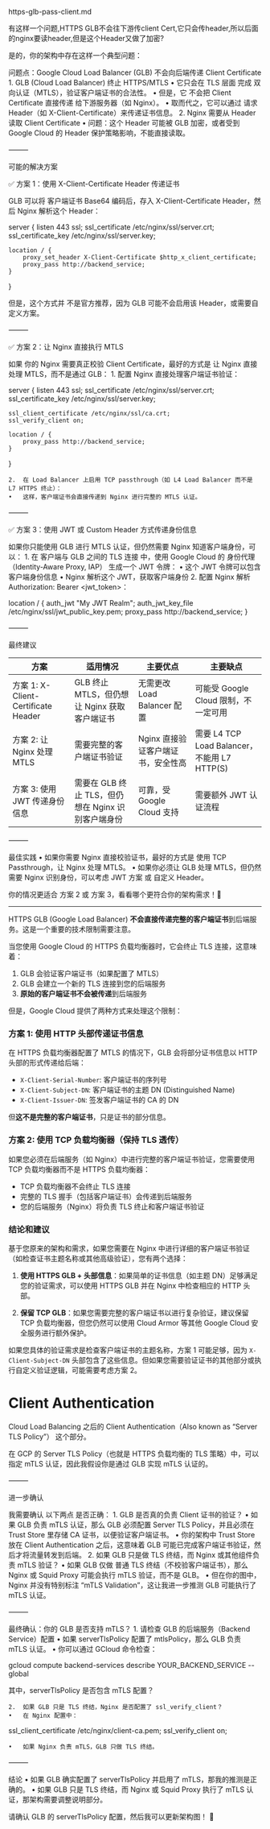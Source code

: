 https-glb-pass-client.md

有这样一个问题,HTTPS GLB不会往下游传client Cert,它只会传header,所以后面的nginx要读header,但是这个Header又做了加密?

是的，你的架构中存在这样一个典型问题：

问题点：Google Cloud Load Balancer (GLB) 不会向后端传递 Client Certificate
	1.	GLB (Cloud Load Balancer) 终止 HTTPS/MTLS
	•	它只会在 TLS 层面 完成 双向认证（MTLS），验证客户端证书的合法性。
	•	但是，它 不会把 Client Certificate 直接传递 给下游服务器（如 Nginx）。
	•	取而代之，它可以通过 请求 Header（如 X-Client-Certificate）来传递证书信息。
	2.	Nginx 需要从 Header 读取 Client Certificate
	•	问题：这个 Header 可能被 GLB 加密，或者受到 Google Cloud 的 Header 保护策略影响，不能直接读取。

⸻

可能的解决方案

✅ 方案 1：使用 X-Client-Certificate Header 传递证书

GLB 可以将 客户端证书 Base64 编码后，存入 X-Client-Certificate Header，然后 Nginx 解析这个 Header：

server {
    listen 443 ssl;
    ssl_certificate /etc/nginx/ssl/server.crt;
    ssl_certificate_key /etc/nginx/ssl/server.key;

    location / {
        proxy_set_header X-Client-Certificate $http_x_client_certificate;
        proxy_pass http://backend_service;
    }
}

但是，这个方式并 不是官方推荐，因为 GLB 可能不会启用该 Header，或需要自定义方案。

⸻

✅ 方案 2：让 Nginx 直接执行 MTLS

如果 你的 Nginx 需要真正校验 Client Certificate，最好的方式是 让 Nginx 直接处理 MTLS，而不是通过 GLB：
	1.	配置 Nginx 直接处理客户端证书验证：

server {
    listen 443 ssl;
    ssl_certificate /etc/nginx/ssl/server.crt;
    ssl_certificate_key /etc/nginx/ssl/server.key;

    ssl_client_certificate /etc/nginx/ssl/ca.crt;
    ssl_verify_client on;

    location / {
        proxy_pass http://backend_service;
    }
}


	2.	在 Load Balancer 上启用 TCP passthrough（如 L4 Load Balancer 而不是 L7 HTTPS 终止）：
	•	这样，客户端证书会直接传递到 Nginx 进行完整的 MTLS 认证。

⸻

✅ 方案 3：使用 JWT 或 Custom Header 方式传递身份信息

如果你只能使用 GLB 进行 MTLS 认证，但仍然需要 Nginx 知道客户端身份，可以：
	1.	在 客户端与 GLB 之间的 TLS 连接 中，使用 Google Cloud 的 身份代理（Identity-Aware Proxy, IAP） 生成一个 JWT 令牌：
	•	这个 JWT 令牌可以包含客户端身份信息
	•	Nginx 解析这个 JWT，获取客户端身份
	2.	配置 Nginx 解析 Authorization: Bearer <jwt_token>：

location / {
    auth_jwt "My JWT Realm";
    auth_jwt_key_file /etc/nginx/ssl/jwt_public_key.pem;
    proxy_pass http://backend_service;
}



⸻

最终建议

| 方案 | 适用情况 | 主要优点 | 主要缺点 |
|------|----------|----------|----------|
| 方案 1: X-Client-Certificate Header | GLB 终止 MTLS，但仍想让 Nginx 获取客户端证书 | 无需更改 Load Balancer 配置 | 可能受 Google Cloud 限制，不一定可用 |
| 方案 2: 让 Nginx 处理 MTLS | 需要完整的客户端证书验证 | Nginx 直接验证客户端证书，安全性高 | 需要 L4 TCP Load Balancer，不能用 L7 HTTP(S) |
| 方案 3: 使用 JWT 传递身份信息 | 需要在 GLB 终止 TLS，但仍想在 Nginx 识别客户端身份 | 可靠，受 Google Cloud 支持 | 需要额外 JWT 认证流程 |

⸻

最佳实践
	•	如果你需要 Nginx 直接校验证书，最好的方式是 使用 TCP Passthrough，让 Nginx 处理 MTLS。
	•	如果你必须让 GLB 处理 MTLS，但仍然需要 Nginx 识别身份，可以考虑 JWT 方案 或 自定义 Header。

你的情况更适合 方案 2 或 方案 3，看看哪个更符合你的架构需求！🚀


---

HTTPS GLB (Google Load Balancer) **不会直接传递完整的客户端证书**到后端服务。这是一个重要的技术限制需要注意。

当您使用 Google Cloud 的 HTTPS 负载均衡器时，它会终止 TLS 连接，这意味着：

1. GLB 会验证客户端证书（如果配置了 MTLS）
2. GLB 会建立一个新的 TLS 连接到您的后端服务
3. **原始的客户端证书不会被传递**到后端服务

但是，Google Cloud 提供了两种方式来处理这个限制：

### 方案 1: 使用 HTTP 头部传递证书信息

在 HTTPS 负载均衡器配置了 MTLS 的情况下，GLB 会将部分证书信息以 HTTP 头部的形式传递给后端：

- `X-Client-Serial-Number`: 客户端证书的序列号
- `X-Client-Subject-DN`: 客户端证书的主题 DN (Distinguished Name)
- `X-Client-Issuer-DN`: 签发客户端证书的 CA 的 DN

但**这不是完整的客户端证书**，只是证书的部分信息。

### 方案 2: 使用 TCP 负载均衡器（保持 TLS 透传）

如果您必须在后端服务（如 Nginx）中进行完整的客户端证书验证，您需要使用 TCP 负载均衡器而不是 HTTPS 负载均衡器：

- TCP 负载均衡器不会终止 TLS 连接
- 完整的 TLS 握手（包括客户端证书）会传递到后端服务
- 您的后端服务（Nginx）将负责 TLS 终止和客户端证书验证

### 结论和建议

基于您原来的架构和需求，如果您需要在 Nginx 中进行详细的客户端证书验证（如检查证书主题名称或其他高级验证），您有两个选择：

1. **使用 HTTPS GLB + 头部信息**：如果简单的证书信息（如主题 DN）足够满足您的验证需求，可以使用 HTTPS GLB 并在 Nginx 中检查相应的 HTTP 头部。

2. **保留 TCP GLB**：如果您需要完整的客户端证书以进行复杂验证，建议保留 TCP 负载均衡器，但您仍然可以使用 Cloud Armor 等其他 Google Cloud 安全服务进行额外保护。

如果您具体的验证需求是检查客户端证书的主题名称，方案 1 可能足够，因为 `X-Client-Subject-DN` 头部包含了这些信息。但如果您需要验证证书的其他部分或执行自定义验证逻辑，可能需要考虑方案 2。



# Client Authentication
 Cloud Load Balancing 之后的 Client Authentication（Also known as “Server TLS Policy”） 这个部分。

在 GCP 的 Server TLS Policy（也就是 HTTPS 负载均衡的 TLS 策略）中，可以指定 mTLS 认证，因此我假设你是通过 GLB 实现 mTLS 认证的。

⸻

进一步确认

我需要确认 以下两点 是否正确：
	1.	GLB 是否真的负责 Client 证书的验证？
	•	如果 GLB 负责 mTLS 认证，那么 GLB 必须配置 Server TLS Policy，并且必须在 Trust Store 里存储 CA 证书，以便验证客户端证书。
	•	你的架构中 Trust Store 放在 Client Authentication 之后，这意味着 GLB 可能已完成客户端证书验证，然后才将流量转发到后端。
	2.	如果 GLB 只是做 TLS 终结，而 Nginx 或其他组件负责 mTLS 验证？
	•	如果 GLB 仅做 普通 TLS 终结（不校验客户端证书），那么 Nginx 或 Squid Proxy 可能会执行 mTLS 验证，而不是 GLB。
	•	但在你的图中，Nginx 并没有特别标注 “mTLS Validation”，这让我进一步推测 GLB 可能执行了 mTLS 认证。

⸻

最终确认：你的 GLB 是否支持 mTLS？
	1.	请检查 GLB 的后端服务（Backend Service）配置
	•	如果 serverTlsPolicy 配置了 mtlsPolicy，那么 GLB 负责 mTLS 认证。
	•	你可以通过 GCloud 命令检查：

gcloud compute backend-services describe YOUR_BACKEND_SERVICE --global

其中，serverTlsPolicy 是否包含 mTLS 配置？

	2.	如果 GLB 只是 TLS 终结，Nginx 是否配置了 ssl_verify_client？
	•	在 Nginx 配置中：

ssl_client_certificate /etc/nginx/client-ca.pem;
ssl_verify_client on;


	•	如果 Nginx 负责 mTLS，GLB 只做 TLS 终结。

⸻

结论
	•	如果 GLB 确实配置了 serverTlsPolicy 并启用了 mTLS，那我的推测是正确的。
	•	如果 GLB 只是 TLS 终结，而 Nginx 或 Squid Proxy 执行了 mTLS 认证，那架构需要调整说明部分。

请确认 GLB 的 serverTlsPolicy 配置，然后我可以更新架构图！ 🚀